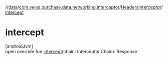//[data](../../../index.md)/[com.veles.purchase.data.networking.interceptor](../index.md)/[HeadersInterceptor](index.md)/[intercept](intercept.md)

# intercept

[androidJvm]\
open override fun [intercept](intercept.md)(chain: Interceptor.Chain): Response
